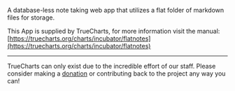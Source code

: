 A database-less note taking web app that utilizes a flat folder of markdown files for storage.

This App is supplied by TrueCharts, for more information visit the manual: [https://truecharts.org/charts/incubator/flatnotes](https://truecharts.org/charts/incubator/flatnotes)

---

TrueCharts can only exist due to the incredible effort of our staff.
Please consider making a [donation](https://truecharts.org/about/sponsor) or contributing back to the project any way you can!
